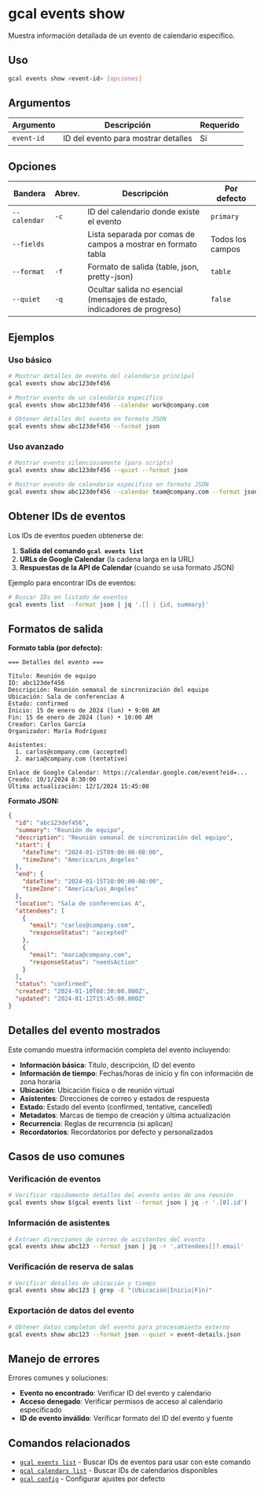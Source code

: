 # gcal events show

Muestra información detallada de un evento de calendario específico.

## Uso

```bash
gcal events show <event-id> [opciones]
```

## Argumentos

| Argumento | Descripción | Requerido |
|-----------|-------------|-----------|
| `event-id` | ID del evento para mostrar detalles | Sí |

## Opciones

| Bandera | Abrev. | Descripción | Por defecto |
|---------|--------|-------------|-------------|
| `--calendar` | `-c` | ID del calendario donde existe el evento | `primary` |
| `--fields` | | Lista separada por comas de campos a mostrar en formato tabla | Todos los campos |
| `--format` | `-f` | Formato de salida (table, json, pretty-json) | `table` |
| `--quiet` | `-q` | Ocultar salida no esencial (mensajes de estado, indicadores de progreso) | `false` |

## Ejemplos

### Uso básico

```bash
# Mostrar detalles de evento del calendario principal
gcal events show abc123def456

# Mostrar evento de un calendario específico
gcal events show abc123def456 --calendar work@company.com

# Obtener detalles del evento en formato JSON
gcal events show abc123def456 --format json
```

### Uso avanzado

```bash
# Mostrar evento silenciosamente (para scripts)
gcal events show abc123def456 --quiet --format json

# Mostrar evento de calendario específico en formato JSON
gcal events show abc123def456 --calendar team@company.com --format json
```

## Obtener IDs de eventos

Los IDs de eventos pueden obtenerse de:

1. **Salida del comando `gcal events list`**
2. **URLs de Google Calendar** (la cadena larga en la URL)
3. **Respuestas de la API de Calendar** (cuando se usa formato JSON)

Ejemplo para encontrar IDs de eventos:
```bash
# Buscar IDs en listado de eventos
gcal events list --format json | jq '.[] | {id, summary}'
```

## Formatos de salida

**Formato tabla (por defecto):**
```
=== Detalles del evento ===

Título: Reunión de equipo
ID: abc123def456
Descripción: Reunión semanal de sincronización del equipo
Ubicación: Sala de conferencias A
Estado: confirmed
Inicio: 15 de enero de 2024 (lun) • 9:00 AM
Fin: 15 de enero de 2024 (lun) • 10:00 AM
Creador: Carlos García
Organizador: María Rodríguez

Asistentes:
  1. carlos@company.com (accepted)
  2. maria@company.com (tentative)

Enlace de Google Calendar: https://calendar.google.com/event?eid=...
Creado: 10/1/2024 8:30:00
Última actualización: 12/1/2024 15:45:00
```

**Formato JSON:**
```json
{
  "id": "abc123def456",
  "summary": "Reunión de equipo",
  "description": "Reunión semanal de sincronización del equipo",
  "start": {
    "dateTime": "2024-01-15T09:00:00-08:00",
    "timeZone": "America/Los_Angeles"
  },
  "end": {
    "dateTime": "2024-01-15T10:00:00-08:00",
    "timeZone": "America/Los_Angeles"
  },
  "location": "Sala de conferencias A",
  "attendees": [
    {
      "email": "carlos@company.com",
      "responseStatus": "accepted"
    },
    {
      "email": "maria@company.com",
      "responseStatus": "needsAction"
    }
  ],
  "status": "confirmed",
  "created": "2024-01-10T08:30:00.000Z",
  "updated": "2024-01-12T15:45:00.000Z"
}
```

## Detalles del evento mostrados

Este comando muestra información completa del evento incluyendo:

- **Información básica**: Título, descripción, ID del evento
- **Información de tiempo**: Fechas/horas de inicio y fin con información de zona horaria
- **Ubicación**: Ubicación física o de reunión virtual
- **Asistentes**: Direcciones de correo y estados de respuesta
- **Estado**: Estado del evento (confirmed, tentative, cancelled)
- **Metadatos**: Marcas de tiempo de creación y última actualización
- **Recurrencia**: Reglas de recurrencia (si aplican)
- **Recordatorios**: Recordatorios por defecto y personalizados

## Casos de uso comunes

### Verificación de eventos
```bash
# Verificar rápidamente detalles del evento antes de una reunión
gcal events show $(gcal events list --format json | jq -r '.[0].id')
```

### Información de asistentes
```bash
# Extraer direcciones de correo de asistentes del evento
gcal events show abc123 --format json | jq -r '.attendees[]?.email'
```

### Verificación de reserva de salas
```bash
# Verificar detalles de ubicación y tiempo
gcal events show abc123 | grep -E "(Ubicación|Inicio|Fin)"
```

### Exportación de datos del evento
```bash
# Obtener datos completos del evento para procesamiento externo
gcal events show abc123 --format json --quiet > event-details.json
```

## Manejo de errores

Errores comunes y soluciones:

- **Evento no encontrado**: Verificar ID del evento y calendario
- **Acceso denegado**: Verificar permisos de acceso al calendario especificado
- **ID de evento inválido**: Verificar formato del ID del evento y fuente

## Comandos relacionados

- [`gcal events list`](events-list.md) - Buscar IDs de eventos para usar con este comando
- [`gcal calendars list`](calendars-list.md) - Buscar IDs de calendarios disponibles
- [`gcal config`](config.md) - Configurar ajustes por defecto